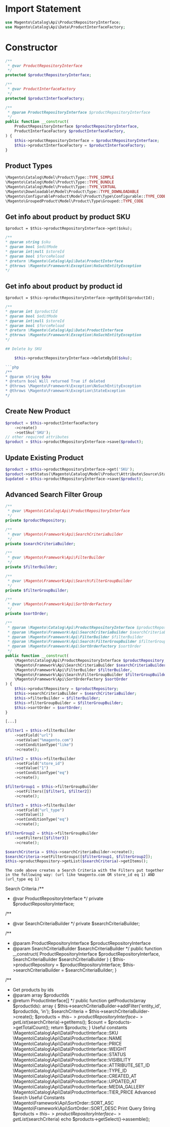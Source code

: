 # Import Statement

```php
use Magento\Catalog\Api\ProductRepositoryInterface;
use Magento\Catalog\Api\Data\ProductInterfaceFactory;
```

# Constructor

```php
/**
 * @var ProductRepositoryInterface
 */
protected $productRepositoryInterface;

/**
 * @var ProductInterfaceFactory
 */
protected $productInterfaceFactory;

/**
 * @param ProductRepositoryInterface $productRepositoryInterface
 */
public function __construct(
    ProductRepositoryInterface $productRepositoryInterface,
    ProductInterfaceFactory $productInterfaceFactory,
) {
    $this->productRepositoryInterface = $productRepositoryInterface;
    $this->productInterfaceFactory = $productInterfaceFactory;
}
```

## Product Types

```php
\Magento\Catalog\Model\Product\Type::TYPE_SIMPLE
\Magento\Catalog\Model\Product\Type::TYPE_BUNDLE
\Magento\Catalog\Model\Product\Type::TYPE_VIRTUAL
\Magento\Downloadable\Model\Product\Type::TYPE_DOWNLOADABLE
\Magento\ConfigurableProduct\Model\Product\Type\Configurable::TYPE_CODE
\Magento\GroupedProduct\Model\Product\Type\Grouped::TYPE_CODE
```

## Get info about product by product SKU

    $product = $this->productRepositoryInterface->get($sku);

```php
/**
* @param string $sku
* @param bool $editMode
* @param int|null $storeId
* @param bool $forceReload
* @return \Magento\Catalog\Api\Data\ProductInterface
* @throws \Magento\Framework\Exception\NoSuchEntityException
*/
```

## Get info about product by product id

    $product = $this->productRepositoryInterface->getById($productId);
    
```php    
/**
* @param int $productId
* @param bool $editMode
* @param int|null $storeId
* @param bool $forceReload
* @return \Magento\Catalog\Api\Data\ProductInterface
* @throws \Magento\Framework\Exception\NoSuchEntityException
*/

## Delete by SKU

    $this->productRepositoryInterface->deleteById($sku);

```php
/**
* @param string $sku
* @return bool Will returned True if deleted
* @throws \Magento\Framework\Exception\NoSuchEntityException
* @throws \Magento\Framework\Exception\StateException
*/
```

## Create New Product

```php
$product = $this->productInterfaceFactory
    ->create()
    ->setSku('SKU');
// other required attributes
$product = $this->productRepositoryInterface->save($product);
```

## Update Existing Product

```php
$product = $this->productRepositoryInterface->get('SKU');
$product->setStatus(\Magento\Catalog\Model\Product\Attribute\Source\Status::STATUS_DISABLED);
$updated = $this->productRepositoryInterface->save($product);
```

## Advanced Search Filter Group

```php
/**
 * @var \Magento\Catalog\Api\ProductRepositoryInterface
 */
private $productRepository;

/**
 * @var \Magento\Framework\Api\SearchCriteriaBuilder
 */
private $searchCriteriaBuilder;

/**
 * @var \Magento\Framework\Api\FilterBuilder
 */
private $filterBuilder;

/**
 * @var \Magento\Framework\Api\Search\FilterGroupBuilder
 */
private $filterGroupBuilder;

/**
 * @var \Magento\Framework\Api\SortOrderFactory
 */
private $sortOrder;

/**
 * @param \Magento\Catalog\Api\ProductRepositoryInterface $productRepository
 * @param \Magento\Framework\Api\SearchCriteriaBuilder $searchCriteriaBuilder
 * @param \Magento\Framework\Api\FilterBuilder $filterBuilder
 * @param \Magento\Framework\Api\Search\FilterGroupBuilder $filterGroupBuilder
 * @param \Magento\Framework\Api\SortOrderFactory $sortOrder
 */
public function __construct(
    \Magento\Catalog\Api\ProductRepositoryInterface $productRepository,
    \Magento\Framework\Api\SearchCriteriaBuilder $searchCriteriaBuilder,
    \Magento\Framework\Api\FilterBuilder $filterBuilder,
    \Magento\Framework\Api\Search\FilterGroupBuilder $filterGroupBuilder,
    \Magento\Framework\Api\SortOrderFactory $sortOrder
) {
    $this->productRepository = $productRepository;
    $this->searchCriteriaBuilder = $searchCriteriaBuilder;
    $this->filterBuilder = $filterBuilder;
    $this->filterGroupBuilder = $filterGroupBuilder;
    $this->sortOrder = $sortOrder;
}

[...]

$filter1 = $this->filterBuilder
    ->setField("url")
    ->setValue("%magento.com")
    ->setConditionType("like")
    ->create();

$filter2 = $this->filterBuilder
    ->setField("store_id")
    ->setValue("1")
    ->setConditionType("eq")
    ->create();

$filterGroup1 = $this->filterGroupBuilder
    ->setFilters([$filter1, $filter2])
    ->create();

$filter3 = $this->filterBuilder
    ->setField("url_type")
    ->setValue(1)
    ->setConditionType("eq")
    ->create();

$filterGroup2 = $this->filterGroupBuilder
    ->setFilters([$filter3])
    ->create();

$searchCriteria = $this->searchCriteriaBuilder->create();
$searchCriteria->setFilterGroups([$filterGroup1, $filterGroup2]);
$this->productRepository->getList($searchCriteria)->getItems();
```

    The code above creates a Search Criteria with the Filters put together in the following way: (url like %magen­to.com OR store_id eq 1) AND (url_type eq 1)

	  	
Search Criteria
/**
 * @var ProductRepositoryInterface
 */
private $productRepositoryInterface;

/**
 * @var SearchCriteriaBuilder
 */
private $searchCriteriaBuilder;

/**
 * @param ProductRepositoryInterface $productRepositoryInterface
 * @param SearchCriteriaBuilder $searchCriteriaBuilder
 */
public function __construct(
    ProductRepositoryInterface $productRepositoryInterface,
    SearchCriteriaBuilder $searchCriteriaBuilder
) {
    $this->productRepository = $productRepositoryInterface;
    $this->searchCriteriaBuilder = $searchCriteriaBuilder;
}

/**
 * Get products by ids
 * @param array $productIds
 * @return ProductInterface[]
 */
public function getProducts(array $productIds): array
{
    $this->searchCriteriaBuilder->addFilter('entity_id', $productIds, 'in');
    $searchCriteria = $this->searchCriteriaBuilder->create();
    $products = $this->productRepositoryInterface->getList($searchCriteria)->getItems();
    $count = $products->getTotalCount();
    return $products;
}
Useful constants
\Magento\Catalog\Api\Data\ProductInterface::SKU
\Magento\Catalog\Api\Data\ProductInterface::NAME
\Magento\Catalog\Api\Data\ProductInterface::PRICE
\Magento\Catalog\Api\Data\ProductInterface::WEIGHT
\Magento\Catalog\Api\Data\ProductInterface::STATUS
\Magento\Catalog\Api\Data\ProductInterface::VISIBILITY
\Magento\Catalog\Api\Data\ProductInterface::ATTRIBUTE_SET_ID
\Magento\Catalog\Api\Data\ProductInterface::TYPE_ID
\Magento\Catalog\Api\Data\ProductInterface::CREATED_AT
\Magento\Catalog\Api\Data\ProductInterface::UPDATED_AT
\Magento\Catalog\Api\Data\ProductInterface::MEDIA_GALLERY
\Magento\Catalog\Api\Data\ProductInterface::TIER_PRICE
Advanced Search
Useful Constants
\Magento\Framework\Api\SortOrder::SORT_ASC
\Magento\Framework\Api\SortOrder::SORT_DESC
Print Query String
$products = $this->productRepositoryInterface->getList($searchCriteria)
echo $products->getSelect()->assemble();
